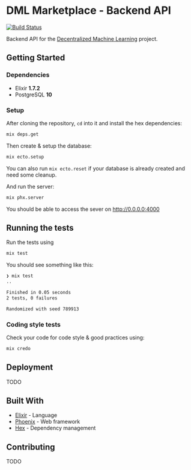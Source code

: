 # DML Marketplace - Backend API

[![Build Status](https://travis-ci.org/DecentralizedML/dml-backend.svg?branch=master)](https://travis-ci.org/DecentralizedML/dml-backend)

Backend API for the [Decentralized Machine Learning][dml] project.

## Getting Started

### Dependencies

* Elixir **1.7.2**
* PostgreSQL **10**

### Setup

After cloning the repository, `cd` into it and install the hex dependencies:

```bash
mix deps.get
```

Then create & setup the database:

```bash
mix ecto.setup
```

You can also run `mix ecto.reset` if your database is already created and need some cleanup.

And run the server:

```bash
mix phx.server
```

You should be able to access the sever on http://0.0.0.0:4000

## Running the tests

Run the tests using

```bash
mix test
```

You should see something like this:

```bash
❯ mix test
..

Finished in 0.05 seconds
2 tests, 0 failures

Randomized with seed 789913
```

### Coding style tests

Check your code for code style & good practices using:

```bash
mix credo
```

## Deployment

TODO

## Built With

* [Elixir][elixir] - Language
* [Phoenix][phoenix] - Web framework
* [Hex][hex] - Dependency management

## Contributing

TODO

[dml]:https://decentralizedml.com/
[elixir]:https://elixir-lang.org/
[phoenix]:https://phoenixframework.org/
[hex]:https://hex.pm/

